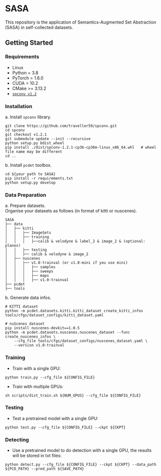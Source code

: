# SASA

This repository is the application of Semantics-Augmented Set Abstraction (SASA) in self-collected datasets.
## Getting Started

### Requirements
* Linux
* Python = 3.8
* PyTorch = 1.6.0
* CUDA = 10.2
* CMake >= 3.13.2
* [`spconv v1.2`](https://github.com/traveller59/spconv/tree/v1.2.1)

### Installation
a. Install `spconv` library.
```shell
git clone https://github.com/traveller59/spconv.git
cd spconv
git checkout v1.2.1
git submodule update --init --recursive
python setup.py bdist_wheel
pip install ./dist/spconv-1.2.1-cp36-cp36m-linux_x86_64.whl   # wheel file name may be different
cd ..
```

b. Install `pcdet` toolbox.
```shell
cd ${your path to SASA}
pip install -r requirements.txt
python setup.py develop
```

### Data Preparation
a. Prepare datasets. \
Organise your datasets as follows (in format of kitti or nuscenes).
```
SASA
├── data
│   ├── kitti
│   │   ├── ImageSets
│   │   ├── training
│   │   │   ├──calib & velodyne & label_2 & image_2 & (optional: planes)
│   │   ├── testing
│   │   ├── calib & velodyne & image_2
│   ├── nuscenes
│   │   ├── v1.0-trainval (or v1.0-mini if you use mini)
│   │   │   ├── samples
│   │   │   ├── sweeps
│   │   │   ├── maps
│   │   │   ├── v1.0-trainval  
├── pcdet
├── tools
```

b. Generate data infos.
```shell
# KITTI dataset
python -m pcdet.datasets.kitti.kitti_dataset create_kitti_infos tools/cfgs/dataset_configs/kitti_dataset.yaml

# nuScenes dataset
pip install nuscenes-devkit==1.0.5
python -m pcdet.datasets.nuscenes.nuscenes_dataset --func create_nuscenes_infos \ 
    --cfg_file tools/cfgs/dataset_configs/nuscenes_dataset.yaml \
    --version v1.0-trainval
```

### Training
* Train with a single GPU:
```shell script
python train.py --cfg_file ${CONFIG_FILE}
```

* Train with multiple GPUs:
```shell script
sh scripts/dist_train.sh ${NUM_GPUS} --cfg_file ${CONFIG_FILE}
```

### Testing
* Test a pretrained model with a single GPU:
```shell script
python test.py --cfg_file ${CONFIG_FILE} --ckpt ${CKPT}
```

### Detecting
* Use a pretrained model to do detection with a single GPU, the results will be stored in txt files:
```shell script
python detect.py --cfg_file ${CONFIG_FILE} --ckpt ${CKPT} --data_path ${PCD_PATH} --pred_path ${SAVE_PATH}
```
